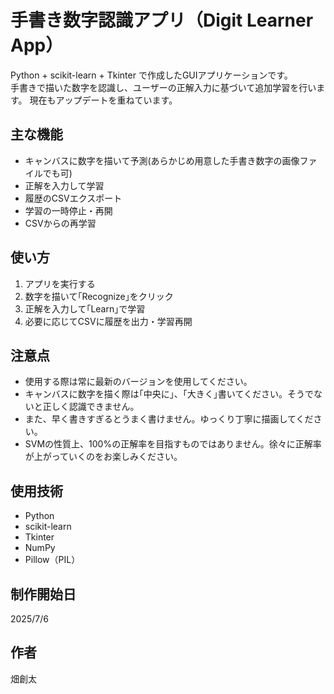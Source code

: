# 手書き数字認識アプリ（Digit Learner App）

Python + scikit-learn + Tkinter で作成したGUIアプリケーションです。  
手書きで描いた数字を認識し、ユーザーの正解入力に基づいて追加学習を行います。
現在もアップデートを重ねています。

## 主な機能
- キャンバスに数字を描いて予測(あらかじめ用意した手書き数字の画像ファイルでも可)
- 正解を入力して学習
- 履歴のCSVエクスポート
- 学習の一時停止・再開
- CSVからの再学習

## 使い方
1. アプリを実行する
2. 数字を描いて｢Recognize｣をクリック
3. 正解を入力して｢Learn｣で学習
4. 必要に応じてCSVに履歴を出力・学習再開

## 注意点
- 使用する際は常に最新のバージョンを使用してください。
- キャンバスに数字を描く際は｢中央に｣、｢大きく｣書いてください。そうでないと正しく認識できません。
- また、早く書きすぎるとうまく書けません。ゆっくり丁寧に描画してください。
- SVMの性質上、100%の正解率を目指すものではありません。徐々に正解率が上がっていくのをお楽しみください。

## 使用技術
- Python
- scikit-learn
- Tkinter
- NumPy
- Pillow（PIL）

## 制作開始日
2025/7/6

## 作者
畑創太
